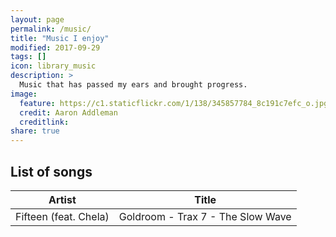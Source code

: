 ```yaml
---
layout: page
permalink: /music/
title: "Music I enjoy"
modified: 2017-09-29
tags: []
icon: library_music
description: >
  Music that has passed my ears and brought progress.
image:
  feature: https://c1.staticflickr.com/1/138/345857784_8c191c7efc_o.jpg
  credit: Aaron Addleman
  creditlink:
share: true
---
```


## List of songs




| Artist        | Title       |
| ------------- |-------------|
| Fifteen (feat. Chela)| Goldroom - Trax 7 - The Slow Wave |

